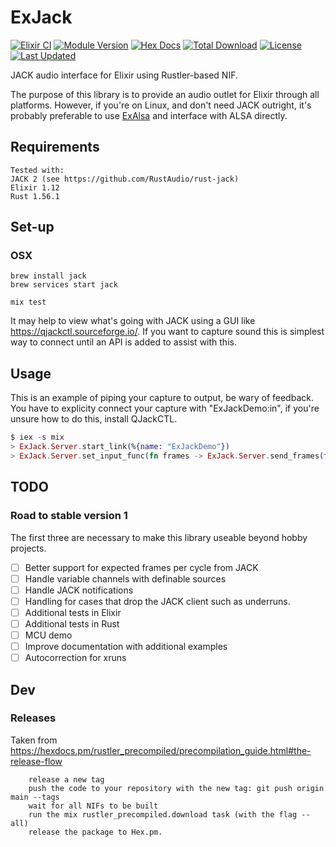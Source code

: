 # ExJack

[![Elixir CI](https://github.com/dulltools/ex_jack/actions/workflows/release.yaml/badge.svg)](https://github.com/dulltools/ex_jack/actions/workflows/release.yaml)
[![Module Version](https://img.shields.io/hexpm/v/ex_jack.svg)](https://hex.pm/packages/ex_jack)
[![Hex Docs](https://img.shields.io/badge/hex-docs-lightgreen.svg)](https://hexdocs.pm/ex_jack/)
[![Total Download](https://img.shields.io/hexpm/dt/ex_jack.svg)](https://hex.pm/packages/ex_jack)
[![License](https://img.shields.io/hexpm/l/ex_jack.svg)](https://github.com/dulltools/ex_jack/blob/main/LICENSE.md)
[![Last Updated](https://img.shields.io/github/last-commit/dulltools/ex_jack.svg)](https://github.com/dulltools/ex_jack/commits/main)

JACK audio interface for Elixir using Rustler-based NIF.

The purpose of this library is to provide an audio outlet for Elixir through all platforms. However, if you're on Linux, and don't need JACK outright, it's probably preferable to use [ExAlsa](https://github.com/FraihaAV/ex_alsa) and interface with ALSA directly.

## Requirements
```
Tested with:
JACK 2 (see https://github.com/RustAudio/rust-jack)
Elixir 1.12
Rust 1.56.1
```

## Set-up
### OSX
```
brew install jack
brew services start jack

mix test
```

It may help to view what's going with JACK using a GUI like https://qjackctl.sourceforge.io/. If you want to capture sound this is simplest way to connect until an API is added to assist with this.


## Usage
This is an example of piping your capture to output, be wary of feedback. You have to explicity connect your capture with "ExJackDemo:in", if you're unsure how to do this, install QJackCTL.

```elixir
$ iex -s mix
> ExJack.Server.start_link(%{name: "ExJackDemo"})
> ExJack.Server.set_input_func(fn frames -> ExJack.Server.send_frames(frames) end )
```

## TODO
### Road to stable version 1
The first three are necessary to make this library useable beyond hobby projects.
- [ ] Better support for expected frames per cycle from JACK
- [ ] Handle variable channels with definable sources
- [ ] Handle JACK notifications
- [ ] Handling for cases that drop the JACK client such as underruns.
- [ ] Additional tests in Elixir
- [ ] Additional tests in Rust
- [ ] MCU demo
- [ ] Improve documentation with additional examples
- [ ] Autocorrection for xruns

## Dev
### Releases
Taken from https://hexdocs.pm/rustler_precompiled/precompilation_guide.html#the-release-flow
```
    release a new tag
    push the code to your repository with the new tag: git push origin main --tags
    wait for all NIFs to be built
    run the mix rustler_precompiled.download task (with the flag --all)
    release the package to Hex.pm.
```
